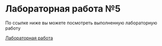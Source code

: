 # Лабораторная работа №5

По ссылке ниже вы можете посмотреть выполненную лабораторную работу

[Лабораторная работа](https://colab.research.google.com/drive/11fHmGfdOog-_laEilWVKsD2ZU51EGauf?usp=sharing)